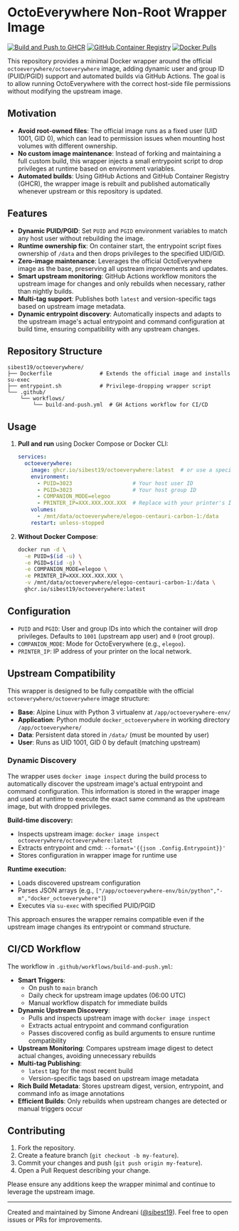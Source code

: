 # OctoEverywhere Non-Root Wrapper Image

[![Build and Push to GHCR](https://github.com/sibest19/octoeverywhere/actions/workflows/build-and-push.yml/badge.svg)](https://github.com/sibest19/octoeverywhere/actions/workflows/build-and-push.yml)
[![GitHub Container Registry](https://img.shields.io/badge/ghcr.io-sibest19%2Foctoeverywhere-blue?logo=docker)](https://github.com/sibest19/octoeverywhere/pkgs/container/octoeverywhere)
[![Docker Pulls](https://img.shields.io/badge/dynamic/json?color=blue&label=pulls&query=$.download_count&url=https%3A%2F%2Fghcr.io%2Fv2%2Fsibest19%2Foctoeverywhere%2Fblobs%2Fsha256%3Amanifest&logo=docker)](https://github.com/sibest19/octoeverywhere/pkgs/container/octoeverywhere)

This repository provides a minimal Docker wrapper around the official `octoeverywhere/octoeverywhere` image, adding dynamic user and group ID (PUID/PGID) support and automated builds via GitHub Actions. The goal is to allow running OctoEverywhere with the correct host-side file permissions without modifying the upstream image.

## Motivation

* **Avoid root-owned files**: The official image runs as a fixed user (UID 1001, GID 0), which can lead to permission issues when mounting host volumes with different ownership.
* **No custom image maintenance**: Instead of forking and maintaining a full custom build, this wrapper injects a small entrypoint script to drop privileges at runtime based on environment variables.
* **Automated builds**: Using GitHub Actions and GitHub Container Registry (GHCR), the wrapper image is rebuilt and published automatically whenever upstream or this repository is updated.

## Features

* **Dynamic PUID/PGID**: Set `PUID` and `PGID` environment variables to match any host user without rebuilding the image.
* **Runtime ownership fix**: On container start, the entrypoint script fixes ownership of `/data` and then drops privileges to the specified UID/GID.
* **Zero-image maintenance**: Leverages the official OctoEverywhere image as the base, preserving all upstream improvements and updates.
* **Smart upstream monitoring**: GitHub Actions workflow monitors the upstream image for changes and only rebuilds when necessary, rather than nightly builds.
* **Multi-tag support**: Publishes both `latest` and version-specific tags based on upstream image metadata.
* **Dynamic entrypoint discovery**: Automatically inspects and adapts to the upstream image's actual entrypoint and command configuration at build time, ensuring compatibility with any upstream changes.

## Repository Structure

```text
sibest19/octoeverywhere/
├── Dockerfile               # Extends the official image and installs su-exec
├── entrypoint.sh            # Privilege-dropping wrapper script
└── .github/
    └── workflows/
        └── build-and-push.yml  # GH Actions workflow for CI/CD
```

## Usage

1. **Pull and run** using Docker Compose or Docker CLI:

   ```yaml
   services:
     octoeverywhere:
       image: ghcr.io/sibest19/octoeverywhere:latest  # or use a specific version tag
       environment:
         - PUID=3023                   # Your host user ID
         - PGID=3023                   # Your host group ID
         - COMPANION_MODE=elegoo
         - PRINTER_IP=XXX.XXX.XXX.XXX  # Replace with your printer's IP
       volumes:
         - /mnt/data/octoeverywhere/elegoo-centauri-carbon-1:/data
       restart: unless-stopped
   ```

2. **Without Docker Compose**:

   ```bash
   docker run -d \
     -e PUID=$(id -u) \
     -e PGID=$(id -g) \
     -e COMPANION_MODE=elegoo \
     -e PRINTER_IP=XXX.XXX.XXX.XXX \
     -v /mnt/data/octoeverywhere/elegoo-centauri-carbon-1:/data \
     ghcr.io/sibest19/octoeverywhere:latest
   ```

## Configuration

* `PUID` and `PGID`: User and group IDs into which the container will drop privileges. Defaults to `1001` (upstream app user) and `0` (root group).
* `COMPANION_MODE`: Mode for OctoEverywhere (e.g., `elegoo`).
* `PRINTER_IP`: IP address of your printer on the local network.

## Upstream Compatibility

This wrapper is designed to be fully compatible with the official `octoeverywhere/octoeverywhere` image structure:

* **Base**: Alpine Linux with Python 3 virtualenv at `/app/octoeverywhere-env/`
* **Application**: Python module `docker_octoeverywhere` in working directory `/app/octoeverywhere/`
* **Data**: Persistent data stored in `/data/` (must be mounted by user)
* **User**: Runs as UID 1001, GID 0 by default (matching upstream)

### Dynamic Discovery

The wrapper uses `docker image inspect` during the build process to automatically discover the upstream image's actual entrypoint and command configuration. This information is stored in the wrapper image and used at runtime to execute the exact same command as the upstream image, but with dropped privileges.

**Build-time discovery:**
- Inspects upstream image: `docker image inspect octoeverywhere/octoeverywhere:latest`
- Extracts entrypoint and cmd: `--format='{{json .Config.Entrypoint}}'`
- Stores configuration in wrapper image for runtime use

**Runtime execution:**
- Loads discovered upstream configuration
- Parses JSON arrays (e.g., `["/app/octoeverywhere-env/bin/python","-m","docker_octoeverywhere"]`)
- Executes via `su-exec` with specified PUID/PGID

This approach ensures the wrapper remains compatible even if the upstream image changes its entrypoint or command structure.

## CI/CD Workflow

The workflow in `.github/workflows/build-and-push.yml`:

* **Smart Triggers**: 
  - On push to `main` branch
  - Daily check for upstream image updates (06:00 UTC)
  - Manual workflow dispatch for immediate builds
* **Dynamic Upstream Discovery**: 
  - Pulls and inspects upstream image with `docker image inspect`
  - Extracts actual entrypoint and command configuration
  - Passes discovered config as build arguments to ensure runtime compatibility
* **Upstream Monitoring**: Compares upstream image digest to detect actual changes, avoiding unnecessary rebuilds
* **Multi-tag Publishing**: 
  - `latest` tag for the most recent build
  - Version-specific tags based on upstream image metadata
* **Rich Build Metadata**: Stores upstream digest, version, entrypoint, and command info as image annotations
* **Efficient Builds**: Only rebuilds when upstream changes are detected or manual triggers occur

## Contributing

1. Fork the repository.
2. Create a feature branch (`git checkout -b my-feature`).
3. Commit your changes and push (`git push origin my-feature`).
4. Open a Pull Request describing your change.

Please ensure any additions keep the wrapper minimal and continue to leverage the upstream image.

---

Created and maintained by Simone Andreani ([@sibest19](https://github.com/sibest19)). Feel free to open issues or PRs for improvements.
